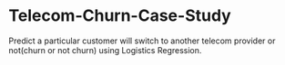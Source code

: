 # Telecom-Churn-Case-Study
Predict a particular customer will switch to another telecom provider or not(churn or not churn) using Logistics Regression. 
